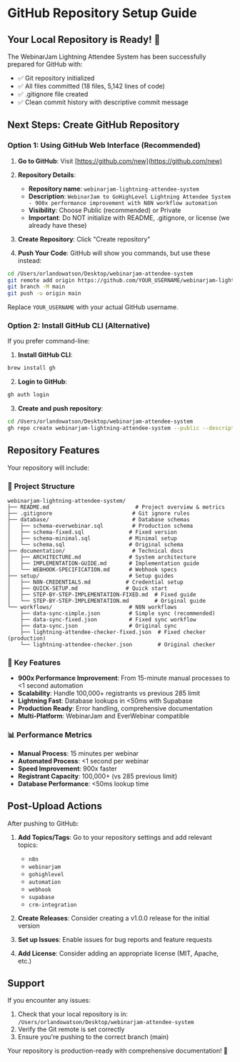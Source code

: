 # GitHub Repository Setup Guide

## Your Local Repository is Ready! 🎉

The WebinarJam Lightning Attendee System has been successfully prepared for GitHub with:
- ✅ Git repository initialized
- ✅ All files committed (18 files, 5,142 lines of code)
- ✅ .gitignore file created
- ✅ Clean commit history with descriptive commit message

## Next Steps: Create GitHub Repository

### Option 1: Using GitHub Web Interface (Recommended)

1. **Go to GitHub**: Visit [https://github.com/new](https://github.com/new)

2. **Repository Details**:
   - **Repository name**: `webinarjam-lightning-attendee-system`
   - **Description**: `WebinarJam to GoHighLevel Lightning Attendee System - 900x performance improvement with N8N workflow automation`
   - **Visibility**: Choose Public (recommended) or Private
   - **Important**: Do NOT initialize with README, .gitignore, or license (we already have these)

3. **Create Repository**: Click "Create repository"

4. **Push Your Code**: GitHub will show you commands, but use these instead:

```bash
cd /Users/orlandowatson/Desktop/webinarjam-attendee-system
git remote add origin https://github.com/YOUR_USERNAME/webinarjam-lightning-attendee-system.git
git branch -M main
git push -u origin main
```

Replace `YOUR_USERNAME` with your actual GitHub username.

### Option 2: Install GitHub CLI (Alternative)

If you prefer command-line:

1. **Install GitHub CLI**:
```bash
brew install gh
```

2. **Login to GitHub**:
```bash
gh auth login
```

3. **Create and push repository**:
```bash
cd /Users/orlandowatson/Desktop/webinarjam-attendee-system
gh repo create webinarjam-lightning-attendee-system --public --description "WebinarJam to GoHighLevel Lightning Attendee System - 900x performance improvement with N8N workflow automation" --push
```

## Repository Features

Your repository will include:

### 📁 **Project Structure**
```
webinarjam-lightning-attendee-system/
├── README.md                           # Project overview & metrics
├── .gitignore                         # Git ignore rules
├── database/                          # Database schemas
│   ├── schema-everwebinar.sql         # Production schema
│   ├── schema-fixed.sql              # Fixed version
│   ├── schema-minimal.sql            # Minimal setup
│   └── schema.sql                    # Original schema
├── documentation/                     # Technical docs
│   ├── ARCHITECTURE.md               # System architecture
│   ├── IMPLEMENTATION-GUIDE.md       # Implementation guide
│   └── WEBHOOK-SPECIFICATION.md      # Webhook specs
├── setup/                            # Setup guides
│   ├── N8N-CREDENTIALS.md           # Credential setup
│   ├── QUICK-SETUP.md               # Quick start
│   ├── STEP-BY-STEP-IMPLEMENTATION-FIXED.md  # Fixed guide
│   └── STEP-BY-STEP-IMPLEMENTATION.md        # Original guide
└── workflows/                        # N8N workflows
    ├── data-sync-simple.json         # Simple sync (recommended)
    ├── data-sync-fixed.json          # Fixed sync workflow  
    ├── data-sync.json                # Original sync
    ├── lightning-attendee-checker-fixed.json  # Fixed checker (production)
    └── lightning-attendee-checker.json        # Original checker
```

### 🚀 **Key Features**
- **900x Performance Improvement**: From 15-minute manual processes to <1 second automation
- **Scalability**: Handle 100,000+ registrants vs previous 285 limit
- **Lightning Fast**: Database lookups in <50ms with Supabase
- **Production Ready**: Error handling, comprehensive documentation
- **Multi-Platform**: WebinarJam and EverWebinar compatible

### 📊 **Performance Metrics**
- **Manual Process**: 15 minutes per webinar
- **Automated Process**: <1 second per webinar  
- **Speed Improvement**: 900x faster
- **Registrant Capacity**: 100,000+ (vs 285 previous limit)
- **Database Performance**: <50ms lookup time

## Post-Upload Actions

After pushing to GitHub:

1. **Add Topics/Tags**: Go to your repository settings and add relevant topics:
   - `n8n`
   - `webinarjam`
   - `gohighlevel`
   - `automation`
   - `webhook`
   - `supabase`
   - `crm-integration`

2. **Create Releases**: Consider creating a v1.0.0 release for the initial version

3. **Set up Issues**: Enable issues for bug reports and feature requests

4. **Add License**: Consider adding an appropriate license (MIT, Apache, etc.)

## Support

If you encounter any issues:
1. Check that your local repository is in: `/Users/orlandowatson/Desktop/webinarjam-attendee-system`
2. Verify the Git remote is set correctly
3. Ensure you're pushing to the correct branch (main)

Your repository is production-ready with comprehensive documentation! 🎯